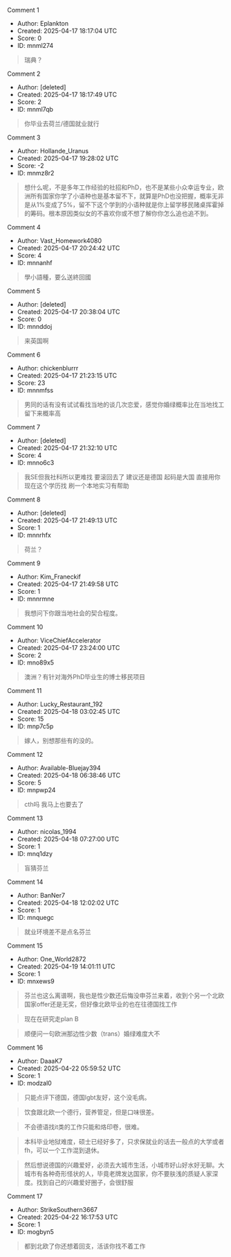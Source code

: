Comment 1

- Author: Eplankton
- Created: 2025-04-17 18:17:04 UTC
- Score: 0
- ID: mnml274

> 瑞典？

Comment 2

- Author: [deleted]
- Created: 2025-04-17 18:17:49 UTC
- Score: 2
- ID: mnml7qb

> 你毕业去荷兰/德国就业就行

Comment 3

- Author: Hollande_Uranus
- Created: 2025-04-17 19:28:02 UTC
- Score: -2
- ID: mnmz8r2

> 想什么呢，不是多年工作经验的社招和PhD，也不是某些小众幸运专业，欧洲所有国家你学了小语种也是基本留不下，就算是PhD也没把握，概率无非是从1%变成了5%，留不下这个学到的小语种就是你上留学移民赌桌挥霍掉的筹码。根本原因类似女的不喜欢你或不想了解你你怎么追也追不到。

Comment 4

- Author: Vast_Homework4080
- Created: 2025-04-17 20:24:42 UTC
- Score: 4
- ID: mnnanhf

> 學小語種，要么送終回國

Comment 5

- Author: [deleted]
- Created: 2025-04-17 20:38:04 UTC
- Score: 0
- ID: mnnddoj

> 来英国啊

Comment 6

- Author: chickenblurrr
- Created: 2025-04-17 21:23:15 UTC
- Score: 23
- ID: mnnmfss

> 男同的话有没有试试看找当地的谈几次恋爱，感觉你婚绿概率比在当地找工留下来概率高

Comment 7

- Author: [deleted]
- Created: 2025-04-17 21:32:10 UTC
- Score: 4
- ID: mnno6c3

> 我SE但我社科所以更难找 要滚回去了 建议还是德国 起码是大国 直接用你现在这个学历找 刷一个本地实习有帮助

Comment 8

- Author: [deleted]
- Created: 2025-04-17 21:49:13 UTC
- Score: 1
- ID: mnnrhfx

> 荷兰？

Comment 9

- Author: Kim_Franeckif
- Created: 2025-04-17 21:49:58 UTC
- Score: 1
- ID: mnnrmne

> 我想问下你跟当地社会的契合程度。

Comment 10

- Author: ViceChiefAccelerator
- Created: 2025-04-17 23:24:00 UTC
- Score: 2
- ID: mno89x5

> 澳洲？有针对海外PhD毕业生的博士移民项目

Comment 11

- Author: Lucky_Restaurant_192
- Created: 2025-04-18 03:02:45 UTC
- Score: 15
- ID: mnp7c5p

> 嫁人，别想那些有的没的。

Comment 12

- Author: Available-Bluejay394
- Created: 2025-04-18 06:38:46 UTC
- Score: 5
- ID: mnpwp24

> cth吗 我马上也要去了

Comment 13

- Author: nicolas_1994
- Created: 2025-04-18 07:27:00 UTC
- Score: 1
- ID: mnq1dzy

> 盲猜芬兰

Comment 14

- Author: BanNer7
- Created: 2025-04-18 12:02:02 UTC
- Score: 1
- ID: mnquegc

> 就业环境差不是点名芬兰

Comment 15

- Author: One_World2872
- Created: 2025-04-19 14:01:11 UTC
- Score: 1
- ID: mnxews9

> 芬兰也这么离谱啊，我也是性少数还后悔没申芬兰来着，收到个另一个北欧国家offer还是无奖，但好像北欧毕业的也在往德国找工作

> 现在在研究走plan B 

> 顺便问一句欧洲那边性少数（trans）婚绿难度大不

Comment 16

- Author: DaaaK7
- Created: 2025-04-22 05:59:52 UTC
- Score: 1
- ID: modzal0

> 只能点评下德国，德国lgbt友好，这个没毛病。

> 饮食跟北欧一个德行，营养管足，但是口味很差。

> 不会德语找it类的工作只能和烙印卷，很难。

> 本科毕业地狱难度，硕士已经好多了，只求保就业的话去一般点的大学或者fh，可以一个工作混到退休。

> 然后想说德国的兴趣爱好，必须去大城市生活，小城市好山好水好无聊。大城市有各种奇形怪状的人，毕竟老牌发达国家，你不要肤浅的质疑人家深度。找到自己的兴趣爱好圈子，会很舒服

Comment 17

- Author: StrikeSouthern3667
- Created: 2025-04-22 16:17:53 UTC
- Score: 1
- ID: mogbyn5

> 都到北欧了你还想着回支，活该你找不着工作
